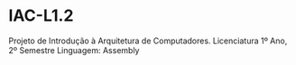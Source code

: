 # IAC-L1.2

Projeto de Introdução à Arquitetura de Computadores. Licenciatura 1º Ano, 2º Semestre Linguagem: Assembly

